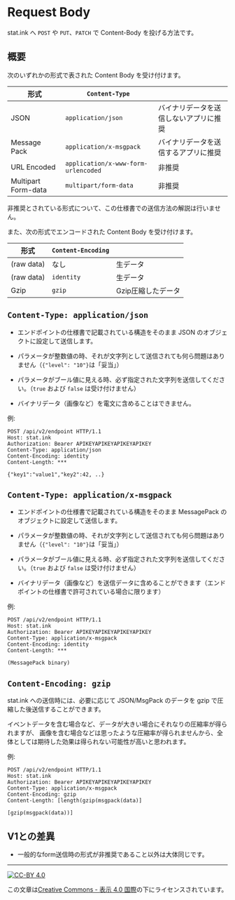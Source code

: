 Request Body
============

stat.ink へ `POST` や `PUT`、`PATCH` で Content-Body を投げる方法です。

概要
----

次のいずれかの形式で表された Content Body を受け付けます。

|形式|`Content-Type`||
|-|-|-|
|JSON|`application/json`|バイナリデータを送信しないアプリに推奨|
|Message Pack|`application/x-msgpack`|バイナリデータを送信するアプリに推奨|
|URL Encoded|`application/x-www-form-urlencoded`|非推奨|
|Multipart Form-data|`multipart/form-data`|非推奨|

非推奨とされている形式について、この仕様書での送信方法の解説は行いません。


また、次の形式でエンコードされた Content Body を受け付けます。

|形式|`Content-Encoding`||
|-|-|-|
|(raw data)|なし|生データ|
|(raw data)|`identity`|生データ|
|Gzip|`gzip`|Gzip圧縮したデータ|


`Content-Type: application/json`
--------------------------------

- エンドポイントの仕様書で記載されている構造をそのまま JSON のオブジェクトに設定して送信します。

- パラメータが整数値の時、それが文字列として送信されても何ら問題はありません（`{"level": "10"}`は「妥当」）

- パラメータがブール値に見える時、必ず指定された文字列を送信してください。（`true` および `false` は受け付けません）

- バイナリデータ（画像など）を電文に含めることはできません。

例:

```
POST /api/v2/endpoint HTTP/1.1
Host: stat.ink
Authorization: Bearer APIKEYAPIKEYAPIKEYAPIKEY
Content-Type: application/json
Content-Encoding: identity
Content-Length: ***

{"key1":"value1","key2":42, ..}
```

`Content-Type: application/x-msgpack`
--------------------------------

- エンドポイントの仕様書で記載されている構造をそのまま MessagePack のオブジェクトに設定して送信します。

- パラメータが整数値の時、それが文字列として送信されても何ら問題はありません（`{"level": "10"}`は「妥当」）

- パラメータがブール値に見える時、必ず指定された文字列を送信してください。（`true` および `false` は受け付けません）

- バイナリデータ（画像など）を送信データに含めることができます（エンドポイントの仕様書で許可されている場合に限ります）

例:

```
POST /api/v2/endpoint HTTP/1.1
Host: stat.ink
Authorization: Bearer APIKEYAPIKEYAPIKEYAPIKEY
Content-Type: application/x-msgpack
Content-Encoding: identity
Content-Length: ***

(MessagePack binary)
```

`Content-Encoding: gzip`
------------------------

stat.ink への送信時には、必要に応じて JSON/MsgPack のデータを gzip で圧縮した後送信することができます。

イベントデータを含む場合など、データが大きい場合にそれなりの圧縮率が得られますが、
画像を含む場合などは思ったような圧縮率が得られませんから、全体としては期待した効果は得られない可能性が高いと思われます。

例:

```
POST /api/v2/endpoint HTTP/1.1
Host: stat.ink
Authorization: Bearer APIKEYAPIKEYAPIKEYAPIKEY
Content-Type: application/x-msgpack
Content-Encoding: gzip
Content-Length: [length(gzip(msgpack(data)]

[gzip(msgpack(data))]
```

V1との差異
---------

- 一般的なform送信時の形式が非推奨であること以外は大体同じです。

----

[![CC-BY 4.0](https://stat.ink/static-assets/cc/cc-by.svg)](http://creativecommons.org/licenses/by/4.0/deed.ja)

この文章は[Creative Commons - 表示 4.0 国際](http://creativecommons.org/licenses/by/4.0/deed.ja)の下にライセンスされています。

